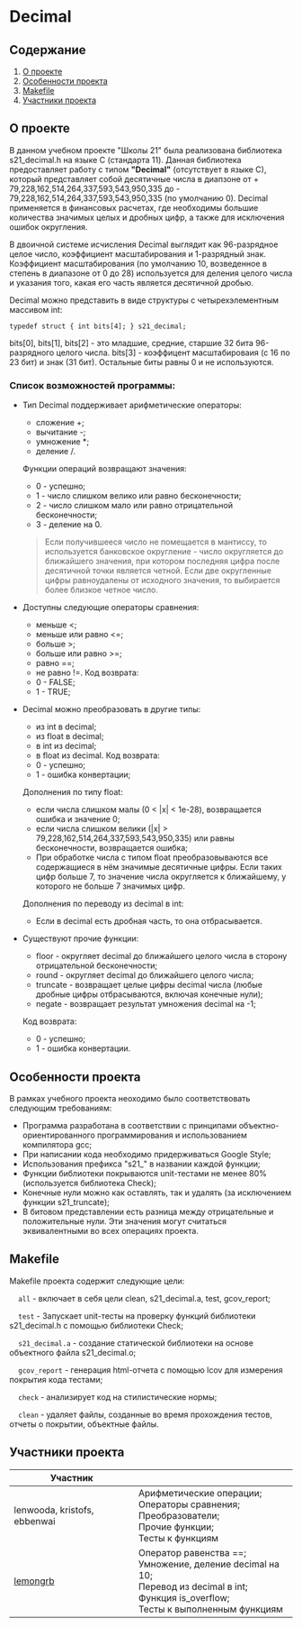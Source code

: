 # Decimal

## Содержание

1. [О проекте](#о-проекте)
2. [Особенности проекта](#особенности-проекта)
3. [Makefile](#makefile)
4. [Участники проекта](#участники-проекта)

## О проекте

В данном учебном проекте "Школы 21" была реализована библиотека s21_decimal.h на языке C (стандарта 11). Данная библиотека предоставляет работу с типом **"Decimal"** (отсутствует в языке C), который представляет собой десятичные числа в диапзоне от + 79,228,162,514,264,337,593,543,950,335 до - 79,228,162,514,264,337,593,543,950,335 (по умолчанию 0). Decimal применяется в финансовых расчетах, где необходимы большие количества значимых целых и дробных цифр, а также для исключения ошибок округления.

В двоичной системе исчисления Decimal выглядит как 96-разрядное целое число, коэффициент масштабирования и 1-разрядный знак. Коэффициент масштабирования (по умолчанию 10, возведенное в степень в диапазоне от 0 до 28) используется для деления целого числа и указания того, какая его часть является десятичной дробью.

Decimal можно представить в виде структуры с четырехэлементным массивом int:

``
typedef struct {
  int bits[4];
} s21_decimal;
``

bits[0], bits[1], bits[2] - это младшие, средние, старшие 32 бита 96-разрядного целого числа.
bits[3] - коэффицент масштабироваия (с 16 по 23 бит) и знак (31 бит). Остальные биты равны 0 и не используются.

### Список возможностей программы:

* Тип Decimal поддерживает арифметические операторы:
	* сложение +;
	* вычитание -;
	* умножение *;
	* деление /.

	Функции операций возвращают значения:
	* 0 - успешно;
	* 1 - число слишком велико или равно бесконечности;
	* 2 - число слишком мало или равно отрицательной бесконечности;
	* 3 - деление на 0.

	>Если получившееся число не помещается в мантиссу, то используется банковское округление - число округляется до ближайшего значения, при котором последняя цифра после десятичной точки является четной. Если две округленные цифры равноудалены от исходного значения, то выбирается более близкое четное число.

* Доступны следующие операторы сравнения:
	* меньше <;
	* меньше или равно <=;
	* больше >;
	* больше или равно >=;
	* равно ==;
	* не равно !=.
	Код возврата:
	* 0 - FALSE;
	* 1 - TRUE;
* Decimal можно преобразовать в другие типы:
	* из int в decimal;
	* из float в decimal;
	* в int из decimal;
	* в float из decimal.
	Код возврата:
	* 0 - успешно;
	* 1 - ошибка конвертации;
	
	Дополнения по типу float:
	* если числа слишком малы (0 < |x| < 1e-28), возвращается ошибка и значение 0;
	* если числа слишком велики (|x| > 79,228,162,514,264,337,593,543,950,335) или равны бесконечности, возвращается ошибка;
	* При обработке числа с типом float преобразовываются все содержащиеся в нём значимые десятичные цифры. Если таких цифр больше 7, то значение числа округляется к ближайшему, у которого не больше 7 значимых цифр.

	Дополнения по переводу из decimal в int:
	* Если в decimal есть дробная часть, то она отбрасывается.

* Существуют прочие функции:
	* floor - округляет decimal до ближайшего целого числа в сторону отрицательной бесконечности;
	* round - округляет decimal до ближайшего целого числа;
	* truncate - возвращает целые цифры decimal числа (любые дробные цифры отбрасываются, включая конечные нули);
	* negate - возвращает результат умножения decimal на -1;
	
	Код возврата:
	* 0 - успешно;
	* 1 - ошибка конвертации.

## Особенности проекта

В рамках учебного проекта неоходимо было соответствовать следующим требованиям:
* Программа разработана в соответствии с принципами объектно-ориентированного программирования и использованием компилятора gcc;
* При написании кода необходимо придерживаться Google Style;
* Использования префикса "s21_" в названии каждой функции; 
* Функции библиотеки покрываются unit-тестами не менее 80%(используется библиотека Check);
* Конечные нули можно как оставлять, так и удалять (за исключением функции s21_truncate);
* В битовом представлении есть разница между отрицательные и положительные нули. Эти значения могут считаться эквивалентными во всех операциях проекта.

## Makefile

Makefile проекта содержит следующие цели:

&nbsp;&nbsp;&nbsp;&nbsp;``all`` - включает в себя цели clean, s21_decimal.a, test, gcov_report;

&nbsp;&nbsp;&nbsp;&nbsp;``test`` - Запускает unit-тесты на проверку функций библиотеки s21_decimal.h с помощью библиотеки Check;

&nbsp;&nbsp;&nbsp;&nbsp;``s21_decimal.a`` - создание статической библиотеки на основе объектного файла s21_decimal.o;

&nbsp;&nbsp;&nbsp;&nbsp;``gcov_report`` - генерация html-отчета с помощью lcov для измерения покрытия кода тестами;

&nbsp;&nbsp;&nbsp;&nbsp;``check`` - анализирует код на стилистические нормы;

&nbsp;&nbsp;&nbsp;&nbsp;``clean`` - удаляет файлы, созданные во время прохождения тестов, отчеты о покрытии, объектные файлы.

## Участники проекта

| Участник      |            |
| ------------- | ------------------ |
| lenwooda, kristofs, ebbenwai | Арифметические операции;<br> Операторы сравнения;<br> Преобразователи;<br> Прочие функции;<br> Тесты к функциям |
| [lemongrb](https://github.com/Shyrasya) | Оператор равенства ==;<br> Умножение, деление decimal на 10;<br> Перевод из decimal в int;<br>Функция is_overflow;<br> Тесты к выполненным функциям|



